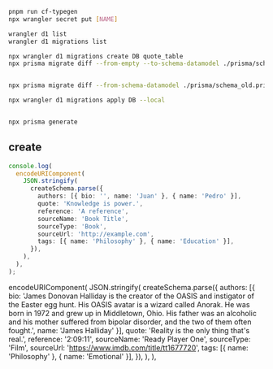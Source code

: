 ```bash
pnpm run cf-typegen
npx wrangler secret put [NAME]
```

```bash
wrangler d1 list
wrangler d1 migrations list

```

```bash
npx wrangler d1 migrations create DB quote_table
npx prisma migrate diff --from-empty --to-schema-datamodel ./prisma/schema.prisma --script --output migrations/0001_quote_table.sql


npx prisma migrate diff --from-schema-datamodel ./prisma/schema_old.prisma --to-schema-datamodel ./prisma/schema.prisma --script --output migrations/0002_quote_table.sql

npx wrangler d1 migrations apply DB --local


npx prisma generate

```

## create

```ts
console.log(
  encodeURIComponent(
    JSON.stringify(
      createSchema.parse({
        authors: [{ bio: '', name: 'Juan' }, { name: 'Pedro' }],
        quote: 'Knowledge is power.',
        reference: 'A reference',
        sourceName: 'Book Title',
        sourceType: 'Book',
        sourceUrl: 'http://example.com',
        tags: [{ name: 'Philosophy' }, { name: 'Education' }],
      }),
    ),
  ),
);
```

encodeURIComponent(
JSON.stringify(
createSchema.parse({
authors: [{ bio: 'James Donovan Halliday is the creator of the OASIS and instigator of the Easter egg hunt. His OASIS avatar is a wizard called Anorak. He was born in 1972 and grew up in Middletown, Ohio. His father was an alcoholic and his mother suffered from bipolar disorder, and the two of them often fought.', name: 'James Halliday' }],
quote: 'Reality is the only thing that's real.',
reference: '2:09:11',
sourceName: 'Ready Player One',
sourceType: 'Film',
sourceUrl: 'https://www.imdb.com/title/tt1677720',
tags: [{ name: 'Philosophy' }, { name: 'Emotional' }],
}),
),
),
